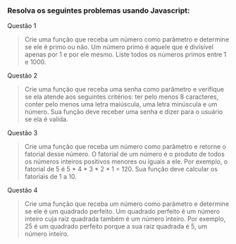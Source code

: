 ### Resolva os seguintes problemas usando Javascript:


Questão 1
 > Crie uma função que receba um número como parâmetro e determine se ele é primo ou não. Um número primo é aquele que é divisível apenas por 1 e por ele mesmo. Liste todos os números primos entre 1 e 1000.
 
Questão 2
 > Crie uma função que receba uma senha como parâmetro e verifique se ela atende aos seguintes critérios: ter pelo menos 8 caracteres, conter pelo menos uma letra maiúscula, uma letra minúscula e um número. Sua função deve receber uma senha e dizer para o usuário se ela é valida.
 
Questão 3
> Crie uma função que receba um número como parâmetro e retorne o fatorial desse número. O fatorial de um número é o produto de todos os números inteiros positivos menores ou iguais a ele. Por exemplo, o fatorial de 5 é 5 * 4 * 3 * 2 * 1 = 120. Sua função deve calcular os fatoriais de 1 a 10.

Questão 4
> Crie uma função que receba um número como parâmetro e determine se ele é um quadrado perfeito. Um quadrado perfeito é um número inteiro cuja raiz quadrada também é um número inteiro. Por exemplo, 25 é um quadrado perfeito porque a sua raiz quadrada é 5, um número inteiro.
